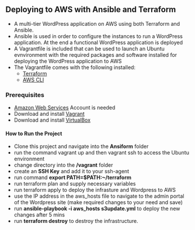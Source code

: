 ## Deploying to AWS with Ansible and Terraform
- A  multi-tier WordPress application on AWS using both Terraform and Ansible. 
-  Ansible is used in order to configure the instances to run a WordPress application. At the end a functional WordPress application is deployed
-  A Vagrantfile is included that can be used to launch an Ubuntu evnvironment with the required packages and software installed for deploying the WordPress application to AWS
-  The Vagrantfile comes with the following installed:
   - [Terraform](https://www.terraform.io/)
   - [AWS CLI](https://aws.amazon.com/cli)

### Prerequisites
- [Amazon Web Services](https://aws.amazon.com) Account is needed
- Download and install [Vagrant](https://www.vagrantup.com/downloads.html)
- Download and install [VirtualBox](https://www.virtualbox.org/wiki/Downloads)

#### How to Run the Project
- Clone this project and navigate into the **Ansiform** folder
- run the command vagrant up and then vagrant ssh to access the Ubuntu environment
- change directory into the **/vagrant** folder
- create an **SSH Key** and add it to your ssh-agent
- run command **export PATH=$PATH:~/terraform**
- run terraform plan and supply necessary variables
- run terraform apply to deploy the infrasture and Wordpress to AWS
- use the IP address in the aws_hosts file to navigate to the admin portal of the Wordpress site (make required changes to your need and save)
- run **ansible-playbook -i aws_hosts s3update.yml** to deploy the new changes after 5 mins
- run **terraform destroy** to destroy the infrastructure. 



